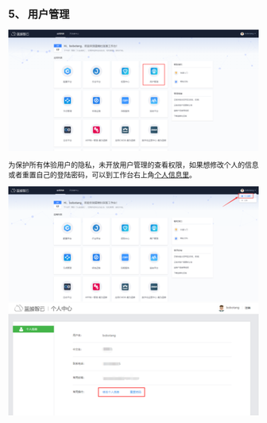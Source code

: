 ## 5、 用户管理
![](./assets/2022-02-18-17-49-24.png)

为保护所有体验用户的隐私，未开放用户管理的查看权限，如果想修改个人的信息或者重置自己的登陆密码，可以到工作台右上角[个人信息里](https://ce.bktencent.com/accounts/profile/)。

![](./assets/2022-02-18-17-49-38.png)
![](./assets/2022-02-18-17-49-42.png)